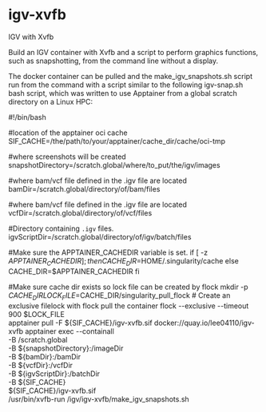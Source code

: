 # igv-xvfb
IGV with Xvfb

Build an IGV container with Xvfb and a script to perform graphics functions, such as snapshotting, from the command line without a display.

The docker container can be pulled and the make_igv_snapshots.sh script run from the command with a script similar to the following igv-snap.sh bash script, which was written to use Apptainer from a global scratch directory on a Linux HPC:

#!/bin/bash

#location of the apptainer oci cache
SIF_CACHE=/the/path/to/your/apptainer/cache_dir/cache/oci-tmp

#where screenshots will be created
snapshotDirectory=/scratch.global/where/to_put/the/igv/images

#where bam/vcf file defined in the .igv file are located
bamDir=/scratch.global/directory/of/bam/files

#where bam/vcf file defined in the .igv file are located
vcfDir=/scratch.global/directory/of/vcf/files

#Directory containing `.igv` files.
igvScriptDir=/scratch.global/directory/of/igv/batch/files

#Make sure the APPTAINER_CACHEDIR variable is set.
if [ -z $APPTAINER_CACHEDIR ];
    		then CACHE_DIR=$HOME/.singularity/cache
    		else CACHE_DIR=$APPTAINER_CACHEDIR
		  fi		

#Make sure cache dir exists so lock file can be created by flock
	 mkdir -p $CACHE_DIR
	LOCK_FILE=$CACHE_DIR/singularity_pull_flock
	# Create an exclusive filelock with flock pull the container
	flock --exclusive --timeout 900 $LOCK_FILE \
		apptainer pull -F  ${SIF_CACHE}/igv-xvfb.sif docker://quay.io/lee04110/igv-xvfb
		apptainer exec --containall \
			       	-B /scratch.global \
				      -B ${snapshotDirectory}:/imageDir \
				      -B ${bamDir}:/bamDir \
				      -B ${vcfDir}:/vcfDir \
				      -B ${igvScriptDir}:/batchDir \
				      -B ${SIF_CACHE} \
			       	${SIF_CACHE}/igv-xvfb.sif \
			       	/usr/bin/xvfb-run /igv/igv-xvfb/make_igv_snapshots.sh

